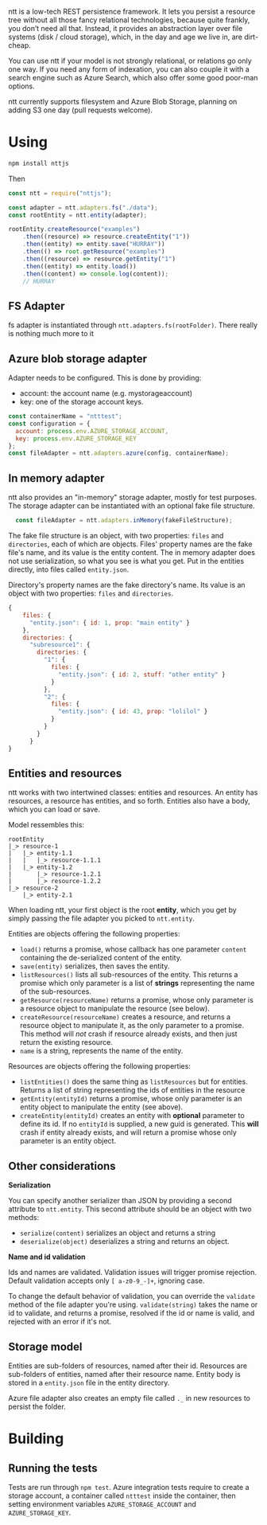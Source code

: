 ntt is a low-tech REST persistence framework. It lets you persist a 
resource tree without all those fancy relational technologies, because 
quite frankly, you don’t need all that. Instead, it provides an 
abstraction layer over file systems (disk / cloud storage), which, in 
the day and age we live in, are dirt-cheap.

You can use ntt if your model is not strongly relational, or relations 
go only one way. If you need any form of indexation, you can also 
couple it with a search engine such as Azure Search, which also offer 
some good poor-man options.

ntt currently supports filesystem and Azure Blob Storage, planning
on adding S3 one day (pull requests welcome).

# Using

```sh
npm install nttjs
```

Then

```js
const ntt = require("nttjs");

const adapter = ntt.adapters.fs("./data");
const rootEntity = ntt.entity(adapter);

rootEntity.createResource("examples")
    .then((resource) => resource.createEntity("1"))
    .then((entity) => entity.save("HURRAY"))
    .then(() => root.getResource("examples")
    .then((resource) => resource.getEntity("1")
    .then((entity) => entity.load())
    .then((content) => console.log(content));
    // HURRAY
```

## FS Adapter

fs adapter is instantiated through `ntt.adapters.fs(rootFolder)`. There
really is nothing much more to it

## Azure blob storage adapter

Adapter needs to be configured. This is done by providing:

- account: the account name (e.g. mystorageaccount)
- key: one of the storage account keys.

```js
const containerName = "ntttest";
const configuration = {
  account: process.env.AZURE_STORAGE_ACCOUNT,
  key: process.env.AZURE_STORAGE_KEY
};
const fileAdapter = ntt.adapters.azure(config, containerName);
```

## In memory adapter

ntt also provides an "in-memory" storage adapter, mostly for test
purposes. The storage adapter can be instantiated with an optional
fake file structure.

```js
  const fileAdapter = ntt.adapters.inMemory(fakeFileStructure);
```

The fake file structure is an object, with two properties: `files` and
`directories`, each of which are objects. Files' property names are the
fake file's name, and its value is the entity content. The in memory 
adapter does not use serialization, so what you see is what you get. Put
in the entities directly, into files called `entity.json`.

Directory's property names are the fake directory's name. Its value is
an object with two properties: `files` and `directories`.

```js
{
    files: {
      "entity.json": { id: 1, prop: "main entity" }
    },
    directories: {
      "subresource1": {
        directories: {
          "1": {
            files: {
              "entity.json": { id: 2, stuff: "other entity" }
            }
          },
          "2": {
            files: {
              "entity.json": { id: 43, prop: "lolilol" }
            }
          }
        }
      }
}
```

## Entities and resources

ntt works with two intertwined classes: entities and resources. An 
entity has resources, a resource has entities, and so forth. Entities
also have a body, which you can load or save.

Model ressembles this:
```
rootEntity
|_> resource-1
|   |_> entity-1.1
|   |   |_> resource-1.1.1
|   |_> entity-1.2
|       |_> resource-1.2.1
|       |_> resource-1.2.2
|_> resource-2
    |_> entity-2.1
```

When loading ntt, your first object is the root **entity**, which you get
by simply passing the file adapter you picked to `ntt.entity`.

Entities are objects offering the following properties:

- `load()` returns a promise, whose callback has one parameter
  `content` containing the de-serialized content of the entity.
- `save(entity)` serializes, then saves the entity.
- `listResources()` lists all sub-resources of the entity. This returns
  a promise which only parameter is a list of **strings** representing
  the name of the sub-resources.
- `getResource(resourceName)` returns a promise, whose only parameter
  is a resource object to manipulate the resource (see below).
- `createResource(resourceName)` creates a resource, and returns a
  resource object to manipulate it, as the only parameter to a promise.
  This method will _not_ crash if resource already exists, and then 
  just return the existing resource.
- `name` is a string, represents the name of the entity.
  
Resources are objects offering the following properties:

- `listEntities()` does the same thing as `listResources` but for 
  entities. Returns a list of string representing the ids of entities
  in the resource
- `getEntity(entityId)` returns a promise, whose only parameter
  is an entity object to manipulate the entity (see above).
- `createEntity(entityId)` creates an entity with **optional** parameter
  to define its id. If no `entityId` is supplied, a new guid is 
  generated. This **will** crash if entity already exists, and will
  return a promise whose only parameter is an entity object.

## Other considerations


**Serialization**

You can specify another serializer than JSON by providing a second 
attribute to `ntt.entity`. This second attribute should be an object with
two methods:

- `serialize(content)` serializes an object and returns a string
- `deserialize(object)` deserializes a string and returns an object.

**Name and id validation**

Ids and names are validated. Validation issues will trigger promise
rejection. Default validation accepts only `[ a-z0-9_-]+`, ignoring
case.

To change the default behavior of validation, you can override the
`validate` method of the file adapter you're using. `validate(string)`
takes the name or id to validate, and returns a promise, resolved
if the id or name is valid, and rejected with an error if it's not. 

## Storage model

Entities are sub-folders of resources, named after their id. 
Resources are sub-folders of entities, named after their resource name.
Entity body is stored in a `entity.json` file in the entity directory.

Azure file adapter also creates an empty file called `._` in new
resources to persist the folder.

# Building 

## Running the tests

Tests are run through `npm test`. Azure integration tests require to
create a storage account, a container called `ntttest` inside the 
container, then setting environment variables `AZURE_STORAGE_ACCOUNT`
and `AZURE_STORAGE_KEY`.